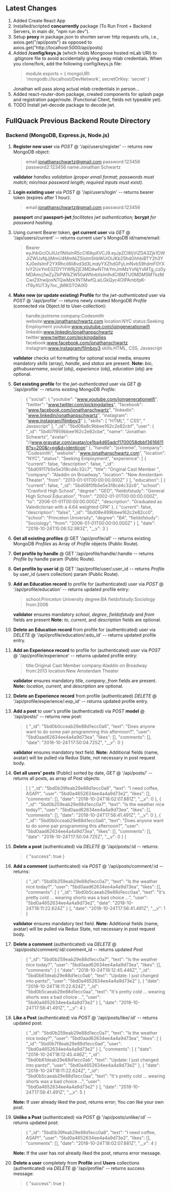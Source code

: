 ## Latest Changes
1. Added Create React App
2. Installed/scripted **concurrently** package (To Run Front + Backend Servers, in main dir, "npm run dev").
3. Setup **proxy** in package.json to shorten server http requests urls, i.e., axios.get("/api/posts") as opposed to axios.get("http://localhost:5000/api/posts)
4. Added **/config/keys.js** (which holds Mongoose hosted mLab URI) to .gitignore file to avoid accidentally giving away mlab credentials. When you clone/fork, add the following config/keys.js file: <blockquote>module.exports = {
  mongoURI: 'mongodb://localhost/DevNetwork',
  secretOrKey: 'secret'
}</blockquote>Jonathan will pass along actual mlab credentials in person...
5. Added react-router-dom package, created components for splash page and registration page/route. (Functional Client, fields not typeable yet).
6. TODO Install jwt-decode package to decode jwt. 
## FullQuack Previous Backend Route Directory

### Backend (MongoDB, Express.js, Node.js) 

1. **Register new user** via *POST* @ '/api/users/register' -- returns new MongoDB object:<blockquote>email:jonathanschwartz@gmail.com
password:123456
password2:123456
name:Jonathan Schwartz</blockquote>
**validator** *handles validation (proper email format; passwords must match; min/max password length; required inputs must exist).* 

2. **Login existing user** via *POST* @ '/api/users/login' -- returns bearer token (expires after 1 hour): <blockquote>email:jonathanschwartz@gmail.com
password:123456</blockquote>
**passport** *and* **passport-jwt** *facilitates jwt authentication;* **bcrypt** *for password hashing.*

3. Using current Bearer token, **get current user** via *GET* @ '/api/users/current' -- returns current user's MongoDB id/name/email: <blockquote>Bearer eyJhbGciOiJIUzI1NiIsInR5cCI6IkpXVCJ9.eyJpZCI6IjViZDA3Zjk1OWJiZWUxNjJjMmU4MmNiZSIsIm5hbWUiOiJKb25hdGhhbiBTY2h3YXJ0eiIsImF2YXRhciI6Ii8vd3d3LmdyYXZhdGFyLmNvbS9hdmF0YXIvY2UxYmE0ZDY1YWRjZjE3MDAwNThkYmJmMzYxNjYxMTg_cz0yMDAmcj1wZyZkPWlkZW50aWNvbiIsImlhdCI6MTU0MDM5MTkzMCwiZXhwIjoxNTQwMzk1NTMwfQ.aiLGkQyc4OIPAmbfpK-rT6yXUT3y7oc_jMlKSTOAlX0</blockquote>

4. **Make new (or update existing) Profile** for the *jwt-authenticated* user via *POST* @ '/api/profile' -- returns newly created MongoDB *Profile* (connected via Object.Id to User-collection): <blockquote>handle:jsxtreme
company:Codesmith
website:www.jonathanschwartz.com
location:NYC
status:Seeking Employment
youtube:www.youtube.com/joingenerationwifi
linkedin:www.linkedin/jonathanpschwartz
twitter:www.twitter.com/pickingdailies
facebook:www.facebook.com/jonathanschwartz
instagram:www.instagram/filmboy3
skills:HTML, CSS, Javascript</blockquote> **validator** checks url formatting for optional social media, ensures mandatory *skills* (array), *handle*, and *status* are present. **Note:** *bio*, *githubusername*, *social* (obj), *experience* (obj), *education* (obj) are optional. 

5. **Get existing profile** for the *jwt-authenticated* user via *GET* @ '/api/profile' -- returns existing MongoDB *Profile*: <blockquote>{
    "social": {
        "youtube": "www.youtube.com/joingenerationwifi",
        "twitter": "www.twitter.com/pickingdailies",
        "facebook": "www.facebook.com/jonathanschwartz",
        "linkedin": "www.linkedin/jonathanpschwartz",
        "instagram": "www.instagram/filmboy3"
    },
    "skills": [
        "HTML",
        " CSS",
        " Javascript"
    ],
    "_id": "5bd08a8c9bbee162c2e82cbf",
    "user": {
        "_id": "5bd07f959bbee162c2e82cbe",
        "name": "Jonathan Schwartz",
        "avatar": "//www.gravatar.com/avatar/ce1ba4d65adcf1700058dbbf36166118?s=200&r=pg&d=identicon"
    },
    "handle": "jsxtreme",
    "company": "Codesmith",
    "website": "www.jonathanschwartz.com",
    "location": "NYC",
    "status": "Seeking Employment",
    "experience": [
        {
            "current": false,
            "description": false,
            "_id": "5bd09117b5e5e318cd4c32c7",
            "title": "Original Cast Member ",
            "company": "Aladdin on Broadway",
            "location": "New Amsterdam Theater",
            "from": "2013-01-01T00:00:00.000Z"
        }
    ],
    "education": [
        {
            "current": false,
            "_id": "5bd08f0fb5e5e318cd4c32c6",
            "school": "Cranford High School",
            "degree": "GED",
            "fieldofstudy": "General High School Education",
            "from": "2002-01-01T00:00:00.000Z",
            "to": "2006-01-01T00:00:00.000Z",
            "description": "Graduated as Valedictorian with a 4.64 weighted GPA"
        },
        {
            "current": false,
            "description": "false",
            "_id": "5bd08e499bbee162c2e82cc0",
            "school": "Princeton University",
            "degree": "BA",
            "fieldofstudy": "Sociology",
            "from": "2006-01-01T00:00:00.000Z"
        }
    ],
    "date": "2018-10-24T15:06:52.983Z",
    "__v": 3
}</blockquote>

6. **Get all existing profiles** @ GET '/api/profile/all' -- returns existing MongoDB *Profiles* as Array of *Profile* objects (Public Route). 

7. **Get profile by handle** @ GET '/api/profile/handle/:handle -- returns *Profile* by handle param (Public Route). 

8. **Get profile by user id** @ GET '/api/profile/user/:user_id -- returns *Profile* by user_id (users collection) param (Public Route). 

9. **Add an Education record** to profile for (authenticated) user via *POST* @ '/api/profile/education' -- returns updated profile entry:<blockquote>school:Princeton University
degree:BA fieldofstudy:Sociology
from:2006</blockquote>**validator** ensures mandatory *school*, *degree*, *fieldofstudy* and *from* fields are present **Note:** *to*, *current*, and *description* fields are optional.

10. **Delete an Education record** from profile for (authenticated) user via *DELETE* @ '/api/profile/education/:edu_id' -- returns updated profile entry.

11. **Add an Experience record** to profile for (authenticated) user via *POST* @ '/api/profile/experience' -- returns updated profile entry:<blockquote>title:Original Cast Member 
company:Aladdin on Broadway
from:2013
location:New Amsterdam Theater</blockquote>**validator** ensures mandatory *title*, *company*, *from* fields are present. **Note:** *location*, *current*, and *description* are optional.

12. **Delete an Experience record** from profile (authenticated) *DELETE* @ '/api/profile/experience/:exp_id' -- returns updated profile entry.

14. **Add a post** to user's profile (authenticated) via *POST* **model** @ '/api/posts/' -- returns new post: <blockquote>{
    "_id": "5bd0b0cceab29e88d1ecc0a6",
    "text": "Does anyone want to do some pair programming this afternoon?",
    "user": "5bd0aad62634ee4a4a9d73ea",
    "likes": [],
    "comments": [],
    "date": "2018-10-24T17:50:04.725Z",
    "__v": 0
}</blockquote>**validator** ensures mandatory text field. **Note:** Additional fields (name, avatar) will be pulled via Redux State, not necessary in post request body. 

15. **Get all users' posts** (Public) sorted by date, *GET* @ '/api/posts/' -- returns all posts, as array of Post objects:<blockquote>[
    {
        "_id": "5bd0b39feab29e88d1ecc0a8",
        "text": "I need coffee, ASAP!",
        "user": "5bd0a4652634ee4a4a9d73e2",
        "likes": [],
        "comments": [],
        "date": "2018-10-24T18:02:07.881Z",
        "__v": 0
    },
    {
        "_id": "5bd0b259eab29e88d1ecc0a7",
        "text": "Is the weather nice today?",
        "user": "5bd0aad62634ee4a4a9d73ea",
        "likes": [],
        "comments": [],
        "date": "2018-10-24T17:56:41.491Z",
        "__v": 0
    },
    {
        "_id": "5bd0b0cceab29e88d1ecc0a6",
        "text": "Does anyone want to do some pair programming this afternoon?",
        "user": "5bd0aad62634ee4a4a9d73ea",
        "likes": [],
        "comments": [],
        "date": "2018-10-24T17:50:04.725Z",
        "__v": 0
    }
]</blockquote>

15. **Delete a post** (authenticated) via *DELETE* @ '/api/posts/:id -- returns: <blockquote>{
    "success": true
}</blockquote>

16. **Add a comment** (authenticated) via *POST* @ '/api/posts/comment/:id -- returns: <blockquote>{
    "_id": "5bd0b259eab29e88d1ecc0a7",
    "text": "Is the weather nice today?",
    "user": "5bd0aad62634ee4a4a9d73ea",
    "likes": [],
    "comments": [
        {
            "_id": "5bd0b5caeab29e88d1ecc0aa",
            "text": "It's pretty cold ... wearing shorts was a bad choice ...",
            "user": "5bd0a4652634ee4a4a9d73e2",
            "date": "2018-10-24T18:11:22.624Z"
        }
    ],
    "date": "2018-10-24T17:56:41.491Z",
    "__v": 1
}</blockquote>**validator** ensures mandatory text field. **Note:** Additional fields (name, avatar) will be pulled via Redux State, not necessary in post request body.

17. **Delete a comment** (authenticated) via *DELETE* @ '/api/posts/comment/:id/:comment_id -- returns updated *Post* <blockquote>{
    "_id": "5bd0b259eab29e88d1ecc0a7",
    "text": "Is the weather nice today?",
    "user": "5bd0aad62634ee4a4a9d73ea",
    "likes": [],
    "comments": [
        {
            "date": "2018-10-24T18:12:45.446Z",
            "_id": "5bd0b61deab29e88d1ecc0ab",
            "text": "Update: I just changed into pants!",
            "user": "5bd0a4652634ee4a4a9d73e2"
        },
        {
            "date": "2018-10-24T18:11:22.624Z",
            "_id": "5bd0b5caeab29e88d1ecc0aa",
            "text": "It's pretty cold ... wearing shorts was a bad choice ...",
            "user": "5bd0a4652634ee4a4a9d73e2"
        }
    ],
    "date": "2018-10-24T17:56:41.491Z",
    "__v": 4
}</blockquote>

18. **Like a Post** (authenticated) via *POST* @ '/api/posts/like/:id' -- returns updated post:<blockquote>{
    "_id": "5bd0b259eab29e88d1ecc0a7",
    "text": "Is the weather nice today?",
    "user": "5bd0aad62634ee4a4a9d73ea",
    "likes": [
        {
            "_id": "5bd0b7f8eab29e88d1ecc0ad",
            "user": "5bd0a4652634ee4a4a9d73e2"
        }
    ],
    "comments": [
        {
            "date": "2018-10-24T18:12:45.446Z",
            "_id": "5bd0b61deab29e88d1ecc0ab",
            "text": "Update: I just changed into pants!",
            "user": "5bd0a4652634ee4a4a9d73e2"
        },
        {
            "date": "2018-10-24T18:11:22.624Z",
            "_id": "5bd0b5caeab29e88d1ecc0aa",
            "text": "It's pretty cold ... wearing shorts was a bad choice ...",
            "user": "5bd0a4652634ee4a4a9d73e2"
        }
    ],
    "date": "2018-10-24T17:56:41.491Z",
    "__v": 5
}</blockquote>**Note:** If user already liked the post, returns error; You *can* like your own post.

14. **Unlike a Post** (authenticated) via *POST* @ '/api/posts/unlike/:id' -- returns updated post:<blockquote>{
    "_id": "5bd0b39feab29e88d1ecc0a8",
    "text": "I need coffee, ASAP!",
    "user": "5bd0a4652634ee4a4a9d73e2",
    "likes": [],
    "comments": [],
    "date": "2018-10-24T18:02:07.881Z",
    "__v": 4
}</blockquote>**Note:** If the user has *not* already liked the post, returns error message.  

13. **Delete a user** completely from **Profile** and **Users** collections (authenticated) via *DELETE* @ '/api/profile/' -- returns success message: <blockquote>{
    "success": true
}</blockquote>